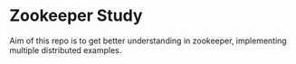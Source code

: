 # Zookeeper Study

Aim of this repo is to get better understanding in zookeeper, implementing multiple distributed examples.
